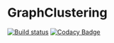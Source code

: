 # GraphClustering
[![Build status](https://ci.appveyor.com/api/projects/status/w884u3gi9dh24di7?svg=true)](https://ci.appveyor.com/project/Burconst/graphclustering)
[![Codacy Badge](https://app.codacy.com/project/badge/Grade/79772d812abe4663b9aeada4487e8369)](https://www.codacy.com/manual/Burconst/GraphClustering?utm_source=github.com&amp;utm_medium=referral&amp;utm_content=Burconst/GraphClustering&amp;utm_campaign=Badge_Grade) 



